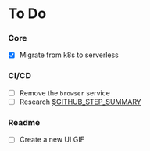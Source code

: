 # To Do

### Core
- [x] Migrate from k8s to serverless

### CI/CD
- [ ] Remove the `browser` service
- [ ] Research [$GITHUB_STEP_SUMMARY](https://github.com/marketplace/actions/hashicorp-setup-terraform)

### Readme
- [ ] Create a new UI GIF